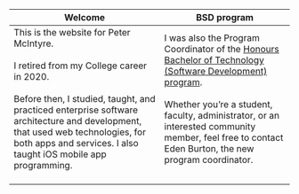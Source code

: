 Welcome | BSD program
--- | ---
This is the website for Peter McIntyre.<br><br>I retired from my College career in 2020.<br><br>Before then, I studied, taught, and practiced enterprise software architecture and development, that used web technologies, for both apps and services. I also taught iOS mobile app programming.<br><br> | I was also the Program Coordinator of the [Honours Bachelor of Technology (Software Development) program](https://sdds.senecacollege.ca/program/bsd/overview).<br><br>Whether you’re a student, faculty, administrator, or an interested community member, feel free to contact Eden Burton, the new program coordinator.<br><br>
